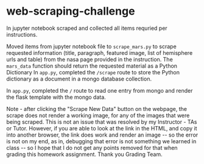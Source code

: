 # web-scraping-challenge

In jupyter notebook scraped and collected all items requried per instructions. 

Moved items from jupyter notebook file to `scrape_mars.py` to scrape requested information (title, paragraph, featured image, list of hemisphere urls and table) from the nasa page provided in the instruction. The `mars_data` function should return the requested material as a Python Dictionary 
In `app.py`, completed the `/scrape` route to store the Python dictionary as a document in a mongo database collection.

In `app.py`, completed the `/` route to read one entry from mongo and render the flask template with the mongo data.

Note - after clicking the "Scrape New Data" button on the webpage, the scrape does not render a working image, for any of the images that were being scraped. This is not an issue that was resolved by my Instructor - TAs or Tutor. However, if you are able to look at the link in the HTML, and copy it into another browser, the link does work and render an image -- so the error is not on my end, as in, debugging that error is not something we learned in class -- so I hope that I do not get any points removed for that when grading this homework assignment. Thank you Grading Team. 
